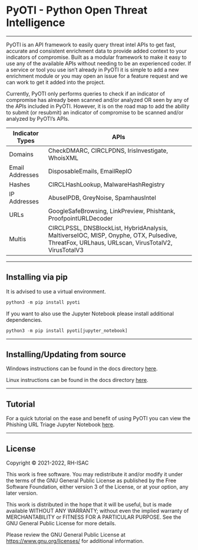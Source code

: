 # PyOTI - Python Open Threat Intelligence
***

PyOTI is an API framework to easily query threat intel APIs to get fast, accurate and consistent enrichment data to provide added context to your indicators of compromise. Built as a modular framework to make it easy to use any of the available APIs without needing to be an experienced coder. If a service or tool you use isn’t already in PyOTI it is simple to add a new enrichment module or you may open an issue for a feature request and we can work to get it added into the project. 

Currently, PyOTI only performs queries to check if an indicator of compromise has already been scanned and/or analyzed OR seen by any of the APIs included in PyOTI. However, it is on the road map to add the ability to submit (or resubmit) an indicator of compromise to be scanned and/or analyzed by PyOTI’s APIs.


|Indicator Types             | APIs                                                                                                                                          |
|----------------------------|-----------------------------------------------------------------------------------------------------------------------------------------------|
|Domains                     | CheckDMARC, CIRCLPDNS, IrisInvestigate, WhoisXML                                                                                              |
|Email Addresses             | DisposableEmails, EmailRepIO                                                                                                                  |
|Hashes                      | CIRCLHashLookup, MalwareHashRegistry                                                                                                          |
|IP Addresses                | AbuseIPDB, GreyNoise, SpamhausIntel                                                                                                           |
|URLs                        | GoogleSafeBrowsing, LinkPreview, Phishtank, ProofpointURLDecoder                                                                              |
|Multis                      | CIRCLPSSL, DNSBlockList, HybridAnalysis, MaltiverseIOC, MISP, Onyphe, OTX, Pulsedive, ThreatFox, URLhaus, URLscan, VirusTotalV2, VirusTotalV3 |

***
## Installing via pip
It is advised to use a virtual environment.
```python
python3 -m pip install pyoti
```

If you want to also use the Jupyter Notebook please install additional dependencies.
```python
python3 -m pip install pyoti[jupyter_notebook]
```
***
## Installing/Updating from source
Windows instructions can be found in the docs directory [here](https://github.com/RH-ISAC/PyOTI/blob/main/docs/windows/README.md).
 
Linux instructions can be found in the docs directory [here](https://github.com/RH-ISAC/PyOTI/blob/main/docs/linux/README.md).
***
## Tutorial
For a quick tutorial on the ease and benefit of using PyOTI you can view the Phishing URL Triage Jupyter Notebook [here](https://github.com/RH-ISAC/PyOTI/blob/main/docs/tutorials/phishing_triage_urls.ipynb).
***
## License
Copyright © 2021-2022, RH-ISAC 

This work is free software. You may redistribute it and/or modify it under the terms of the GNU General Public License as published by the Free Software Foundation, either version 3 of the License, or
at your option, any later version.
 
This work is distributed in the hope that it will be useful, but is made available WITHOUT ANY WARRANTY; without even the implied warranty of MERCHANTABILITY or FITNESS FOR A PARTICULAR PURPOSE.  See the GNU General Public License for more details.
 
Please review the GNU General Public License at https://www.gnu.org/licenses/ for additional information.
